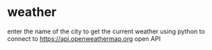 # weather
enter the name of the city to get the current weather
using python to connect to https://api.openweathermap.org open API
